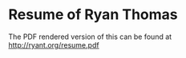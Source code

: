 # Resume of Ryan Thomas

The PDF rendered version of this can be found at http://ryant.org/resume.pdf
